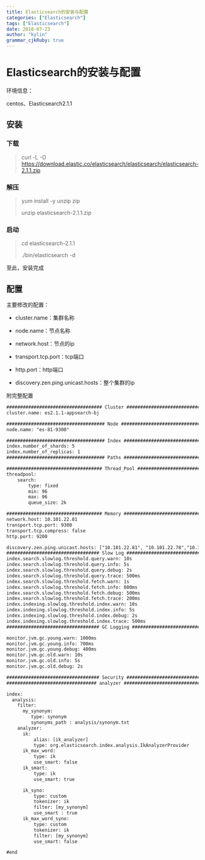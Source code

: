 ```yaml
---
title: Elasticsearch的安装与配置
categories: ["Elasticsearch"]
tags: ["Elasticsearch"]
date: 2018-07-23
author: "kylin"
grammar_cjkRuby: true
---
```


# Elasticsearch的安装与配置

环境信息：

centos、Elasticsearch2.1.1

## 安装

### 下载

> curl -L -O https://download.elastic.co/elasticsearch/elasticsearch/elasticsearch-2.1.1.zip

### 解压 

> yum install -y unzip zip
>
> unzip elasticsearch-2.1.1.zip

### 启动

>  cd elasticsearch-2.1.1
>
>  ./bin/elasticsearch -d

至此，安装完成

## 配置

主要修改的配置：

* cluster.name：集群名称
* node.name：节点名称
* network.host：节点的ip
* transport.tcp.port：tcp端口

* http.port：http端口
* discovery.zen.ping.unicast.hosts：整个集群的ip

附完整配置

```xml
################################### Cluster ###################################
cluster.name: es2.1.1-appsearch-bj

#################################### Node #####################################
node.name: "es-81-9300"

#################################### Index ####################################
index.number_of_shards: 5
index.number_of_replicas: 1
#################################### Paths ####################################

################################### Thread_Pool ###############################
threadpool:
    search:
        type: fixed
        min: 96
        max: 96
        queue_size: 2k

################################### Memory ####################################
network.host: 10.101.22.81
transport.tcp.port: 9300
transport.tcp.compress: false
http.port: 9200

discovery.zen.ping.unicast.hosts: ["10.101.22.81", "10.101.22.78","10.101.22.84","10.101.22.85"]
################################## Slow Log ##################################
index.search.slowlog.threshold.query.warn: 10s
index.search.slowlog.threshold.query.info: 5s
index.search.slowlog.threshold.query.debug: 2s
index.search.slowlog.threshold.query.trace: 500ms
index.search.slowlog.threshold.fetch.warn: 1s
index.search.slowlog.threshold.fetch.info: 800ms
index.search.slowlog.threshold.fetch.debug: 500ms
index.search.slowlog.threshold.fetch.trace: 200ms
index.indexing.slowlog.threshold.index.warn: 10s
index.indexing.slowlog.threshold.index.info: 5s
index.indexing.slowlog.threshold.index.debug: 2s
index.indexing.slowlog.threshold.index.trace: 500ms
################################## GC Logging ################################

monitor.jvm.gc.young.warn: 1000ms
monitor.jvm.gc.young.info: 700ms
monitor.jvm.gc.young.debug: 400ms
monitor.jvm.gc.old.warn: 10s
monitor.jvm.gc.old.info: 5s
monitor.jvm.gc.old.debug: 2s

################################## Security ################################
################################# analyzer #################################

index:
  analysis:
    filter:
      my_synonym:
         type: synonym
         synonyms_path : analysis/synonym.txt
    analyzer:
      ik:
          alias: [ik_analyzer]
          type: org.elasticsearch.index.analysis.IkAnalyzerProvider
      ik_max_word:
          type: ik
          use_smart: false
      ik_smart:
          type: ik
          use_smart: true

      ik_syno:
          type: custom
          tokenizer: ik
          filter: [my_synonym]
          use_smart : true
      ik_max_word_syno:
          type: custom
          tokenizer: ik
          filter: [my_synonym]
          use_smart: false

#end
```

